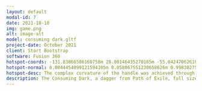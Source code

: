 ```yaml
---
layout: default
modal-id: 7
date: 2021-10-10
img: game.png
alt: image-alt
model: consuming dark.gltf
project-date: October 2021
client: Start Bootstrap
software: Fusion 360
hotspot-coords: -131.83866586160758m 28.00146435270165m -55.04247062610625m
hotspot-normal: 0.0044454099121594105m 0.058067551230658626m 0.9983027585982059m
hotspot-desc: The complex curvature of the handle was achieved through a sweep using several profiles parallel to the base.
description: The Consuming Dark, a dagger from Path of Exile, full size prop. The blade chamfers required lots of support for the 3D print which led to a lot of filling and sanding, but the handle grip was very comfortable on the first try.
---
```

